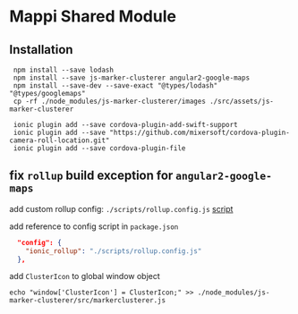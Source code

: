 
# Mappi Shared Module

## Installation
```
 npm install --save lodash  
 npm install --save js-marker-clusterer angular2-google-maps 
 npm install --save-dev --save-exact "@types/lodash" "@types/googlemaps"
 cp -rf ./node_modules/js-marker-clusterer/images ./src/assets/js-marker-clusterer

```

```
 ionic plugin add --save cordova-plugin-add-swift-support
 ionic plugin add --save "https://github.com/mixersoft/cordova-plugin-camera-roll-location.git"
 ionic plugin add --save cordova-plugin-file
```

## fix `rollup` build exception for `angular2-google-maps `

add custom rollup config: `./scripts/rollup.config.js`  [script](https://github.com/smichelotti/ionic2-google-maps-test/blob/573dc4b4db348617a774c7143a9ac5821f518645/scripts/rollup.config.js)

add reference to config script in `package.json`
```json
  "config": {
    "ionic_rollup": "./scripts/rollup.config.js"
  },
``` 

add `ClusterIcon` to global window object
```
echo "window['ClusterIcon'] = ClusterIcon;" >> ./node_modules/js-marker-clusterer/src/markerclusterer.js
```
